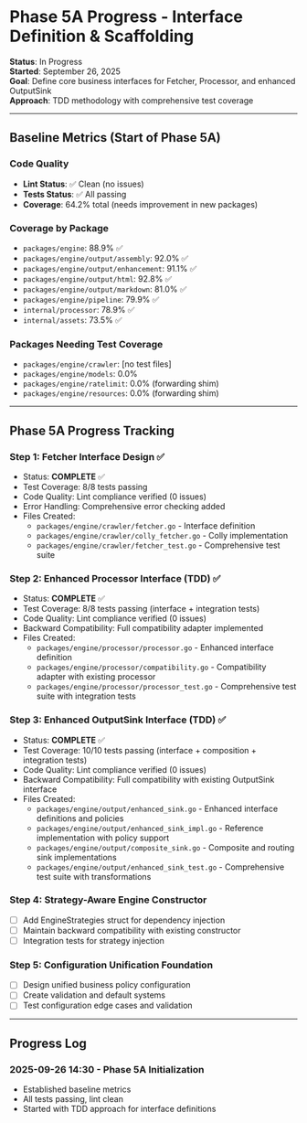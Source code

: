 # Phase 5A Progress - Interface Definition & Scaffolding

**Status**: In Progress  
**Started**: September 26, 2025  
**Goal**: Define core business interfaces for Fetcher, Processor, and enhanced OutputSink  
**Approach**: TDD methodology with comprehensive test coverage

---

## Baseline Metrics (Start of Phase 5A)

### Code Quality

- **Lint Status**: ✅ Clean (no issues)
- **Tests Status**: ✅ All passing
- **Coverage**: 64.2% total (needs improvement in new packages)

### Coverage by Package

- `packages/engine`: 88.9% ✅
- `packages/engine/output/assembly`: 92.0% ✅
- `packages/engine/output/enhancement`: 91.1% ✅
- `packages/engine/output/html`: 92.8% ✅
- `packages/engine/output/markdown`: 81.0% ✅
- `packages/engine/pipeline`: 79.9% ✅
- `internal/processor`: 78.9% ✅
- `internal/assets`: 73.5% ✅

### Packages Needing Test Coverage

- `packages/engine/crawler`: [no test files]
- `packages/engine/models`: 0.0%
- `packages/engine/ratelimit`: 0.0% (forwarding shim)
- `packages/engine/resources`: 0.0% (forwarding shim)

---

## Phase 5A Progress Tracking

### Step 1: Fetcher Interface Design ✅

- Status: **COMPLETE** ✅
- Test Coverage: 8/8 tests passing
- Code Quality: Lint compliance verified (0 issues)
- Error Handling: Comprehensive error checking added
- Files Created:
  - `packages/engine/crawler/fetcher.go` - Interface definition
  - `packages/engine/crawler/colly_fetcher.go` - Colly implementation
  - `packages/engine/crawler/fetcher_test.go` - Comprehensive test suite

### Step 2: Enhanced Processor Interface (TDD) ✅

- Status: **COMPLETE** ✅
- Test Coverage: 8/8 tests passing (interface + integration tests)
- Code Quality: Lint compliance verified (0 issues)
- Backward Compatibility: Full compatibility adapter implemented
- Files Created:
  - `packages/engine/processor/processor.go` - Enhanced interface definition
  - `packages/engine/processor/compatibility.go` - Compatibility adapter with existing processor
  - `packages/engine/processor/processor_test.go` - Comprehensive test suite with integration tests

### Step 3: Enhanced OutputSink Interface (TDD) ✅

- Status: **COMPLETE** ✅
- Test Coverage: 10/10 tests passing (interface + composition + integration tests)
- Code Quality: Lint compliance verified (0 issues)
- Backward Compatibility: Full compatibility with existing OutputSink interface
- Files Created:
  - `packages/engine/output/enhanced_sink.go` - Enhanced interface definitions and policies
  - `packages/engine/output/enhanced_sink_impl.go` - Reference implementation with policy support
  - `packages/engine/output/composite_sink.go` - Composite and routing sink implementations
  - `packages/engine/output/enhanced_sink_test.go` - Comprehensive test suite with transformations

### Step 4: Strategy-Aware Engine Constructor

- [ ] Add EngineStrategies struct for dependency injection
- [ ] Maintain backward compatibility with existing constructor
- [ ] Integration tests for strategy injection

### Step 5: Configuration Unification Foundation

- [ ] Design unified business policy configuration
- [ ] Create validation and default systems
- [ ] Test configuration edge cases and validation

---

## Progress Log

### 2025-09-26 14:30 - Phase 5A Initialization

- Established baseline metrics
- All tests passing, lint clean
- Started with TDD approach for interface definitions
